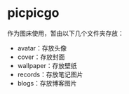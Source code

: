 # picpicgo

作为图床使用，暂由以下几个文件夹存放：

- avatar：存放头像
- cover：存放封面
- wallpaper：存放壁纸
- records：存放笔记图片
- blogs：存放博客图片
